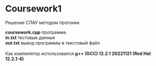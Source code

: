 # Coursework1
Решение СЛАУ методом прогонки

<b>coursework.cpp</b> программа
<br>
<b>in.txt</b> тестовые данные
<br>
<b>out.txt</b> вывод программы в текстовый файл
<br>
<br>
Как компилятор использовался <b>g++ (GCC) 12.2.1 20221121 (Red Hat 12.2.1-4)</b>
